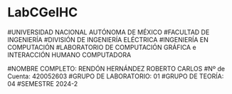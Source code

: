 # LabCGeIHC
#UNIVERSIDAD NACIONAL AUTÓNOMA DE MÉXICO 
#FACULTAD DE INGENIERÍA
#DIVISIÓN DE INGENIERÍA ELÉCTRICA
#INGENIERÍA EN COMPUTACIÓN
#LABORATORIO DE COMPUTACIÓN GRÁFICA e INTERACCIÓN HUMANO COMPUTADORA

#NOMBRE COMPLETO: RENDÓN HERNÁNDEZ ROBERTO CARLOS 
#Nº de Cuenta: 420052603
#GRUPO DE LABORATORIO: 01
#GRUPO DE TEORÍA: 04
#SEMESTRE 2024-2
